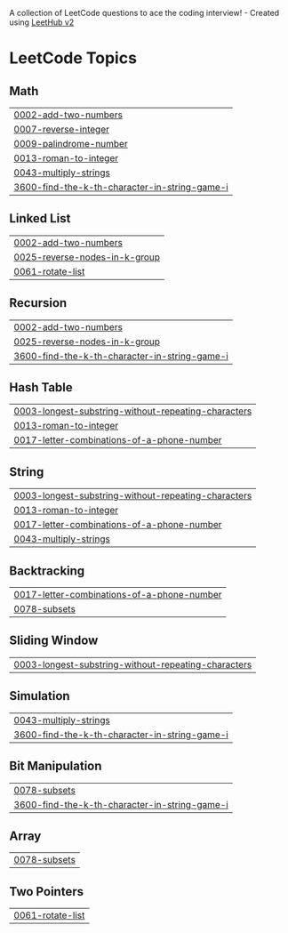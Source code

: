 A collection of LeetCode questions to ace the coding interview! - Created using [LeetHub v2](https://github.com/arunbhardwaj/LeetHub-2.0)
<!---LeetCode Topics Start-->
# LeetCode Topics
## Math
|  |
| ------- |
| [0002-add-two-numbers](https://github.com/muheenudeen/leetCode/tree/master/0002-add-two-numbers) |
| [0007-reverse-integer](https://github.com/muheenudeen/leetCode/tree/master/0007-reverse-integer) |
| [0009-palindrome-number](https://github.com/muheenudeen/leetCode/tree/master/0009-palindrome-number) |
| [0013-roman-to-integer](https://github.com/muheenudeen/leetCode/tree/master/0013-roman-to-integer) |
| [0043-multiply-strings](https://github.com/muheenudeen/leetCode/tree/master/0043-multiply-strings) |
| [3600-find-the-k-th-character-in-string-game-i](https://github.com/muheenudeen/leetCode/tree/master/3600-find-the-k-th-character-in-string-game-i) |
## Linked List
|  |
| ------- |
| [0002-add-two-numbers](https://github.com/muheenudeen/leetCode/tree/master/0002-add-two-numbers) |
| [0025-reverse-nodes-in-k-group](https://github.com/muheenudeen/leetCode/tree/master/0025-reverse-nodes-in-k-group) |
| [0061-rotate-list](https://github.com/muheenudeen/leetCode/tree/master/0061-rotate-list) |
## Recursion
|  |
| ------- |
| [0002-add-two-numbers](https://github.com/muheenudeen/leetCode/tree/master/0002-add-two-numbers) |
| [0025-reverse-nodes-in-k-group](https://github.com/muheenudeen/leetCode/tree/master/0025-reverse-nodes-in-k-group) |
| [3600-find-the-k-th-character-in-string-game-i](https://github.com/muheenudeen/leetCode/tree/master/3600-find-the-k-th-character-in-string-game-i) |
## Hash Table
|  |
| ------- |
| [0003-longest-substring-without-repeating-characters](https://github.com/muheenudeen/leetCode/tree/master/0003-longest-substring-without-repeating-characters) |
| [0013-roman-to-integer](https://github.com/muheenudeen/leetCode/tree/master/0013-roman-to-integer) |
| [0017-letter-combinations-of-a-phone-number](https://github.com/muheenudeen/leetCode/tree/master/0017-letter-combinations-of-a-phone-number) |
## String
|  |
| ------- |
| [0003-longest-substring-without-repeating-characters](https://github.com/muheenudeen/leetCode/tree/master/0003-longest-substring-without-repeating-characters) |
| [0013-roman-to-integer](https://github.com/muheenudeen/leetCode/tree/master/0013-roman-to-integer) |
| [0017-letter-combinations-of-a-phone-number](https://github.com/muheenudeen/leetCode/tree/master/0017-letter-combinations-of-a-phone-number) |
| [0043-multiply-strings](https://github.com/muheenudeen/leetCode/tree/master/0043-multiply-strings) |
## Backtracking
|  |
| ------- |
| [0017-letter-combinations-of-a-phone-number](https://github.com/muheenudeen/leetCode/tree/master/0017-letter-combinations-of-a-phone-number) |
| [0078-subsets](https://github.com/muheenudeen/leetCode/tree/master/0078-subsets) |
## Sliding Window
|  |
| ------- |
| [0003-longest-substring-without-repeating-characters](https://github.com/muheenudeen/leetCode/tree/master/0003-longest-substring-without-repeating-characters) |
## Simulation
|  |
| ------- |
| [0043-multiply-strings](https://github.com/muheenudeen/leetCode/tree/master/0043-multiply-strings) |
| [3600-find-the-k-th-character-in-string-game-i](https://github.com/muheenudeen/leetCode/tree/master/3600-find-the-k-th-character-in-string-game-i) |
## Bit Manipulation
|  |
| ------- |
| [0078-subsets](https://github.com/muheenudeen/leetCode/tree/master/0078-subsets) |
| [3600-find-the-k-th-character-in-string-game-i](https://github.com/muheenudeen/leetCode/tree/master/3600-find-the-k-th-character-in-string-game-i) |
## Array
|  |
| ------- |
| [0078-subsets](https://github.com/muheenudeen/leetCode/tree/master/0078-subsets) |
## Two Pointers
|  |
| ------- |
| [0061-rotate-list](https://github.com/muheenudeen/leetCode/tree/master/0061-rotate-list) |
<!---LeetCode Topics End-->